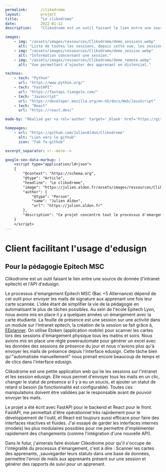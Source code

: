 ```yaml
---
permalink:      /clikodrome
layout:         project
title:          "Le clikodrome"
date:           2022-01-12
description:    "Clikodrome est un outil faisant le lien entre une source de donnée (l'intranet epitech) et l'API d'edusign. Le processus d'emargement Epitech MSC (Bac +5 Alternance) dépend de cet outil pour envoyer les mails de signature aux apprenant une fois leur carte scannée. L'idée étant de simplifier la vie de la pédagogie en automatisant le plus de tâches possibles."

images:
    - img: "/assets/images/ressources/Clikodrome/demo_sessions.webp"
      alt: "Liste de toutes les sessions, depuis cette vue, les sessions du jour peuvent être ajoutés."
    - img: "/assets/images/ressources/Clikodrome/demo_session.webp"
      alt: "Information concernant une session."
    - img: "/assets/images/ressources/Clikodrome/demo_remote.webp"
      alt: "Vue permettant d'ajouter des apprenant en distenciel."

technos:
    - tech: "Python"
      url: "https://www.python.org/"
    - tech: "FastAPI"
      url: "https://fastapi.tiangolo.com/"
    - tech: "Javascript"
      url: "https://developer.mozilla.org/en-US/docs/Web/JavaScript"
    - tech: "React"
      url: "https://react.dev/"

made-by: "Réalisé par <a rel='author' target='_blank' href='https://github.com/JulienAldon'>Julien Aldon</a>"

homepages:
    - url: "https://github.com/JulienAldon/Clikodrome"
      alt: "Lien vers le github"
      icon: "fab fa-github"

excerpt_separator: <!--more-->

google-seo-data-markup: |
    <script type="application/ld+json">
    {
        "@context": "https://schema.org",
        "@type": "Article",
        "headline": "Le clikodrome",
        "image": "https://julien.aldon.fr/assets/images/ressources/Clikodrome/demo_sessions.webp",
        "author": {
            "@type": "Person",
            "name": "Julien Aldon",
            "url": "https://julien.aldon.fr"
        },
        "description": "Ce projet concentre tout le processus d'emargement Epitech MSC (Bac +5 Alternance). L'idée étant de simplifier la vie de la pédagogie en automatisant le plus de tâches et en introduisant des éléments d'UX importants."
    }
    </script>
---
```

# Client facilitant l'usage d'edusign
## Pour la pédagogie Epitech MSC
Clikodrome est un outil faisant le lien entre une source de donnée (l'intranet epitech) et l'API d'edusign. 
<!--more-->
Le processus d'emargement Epitech MSC (Bac +5 Alternance) dépend de cet outil pour envoyer les mails de signature aux apprenant une fois leur carte scannée. L'idée étant de simplifier la vie de la pédagogie en automatisant le plus de tâches possibles.
Au sein de l'école Epitech Lyon, nous avons mis en place il y a quelques années un émargement avec la carte étudiante. La feuille de présence est une session sur une activité dans un module sur l'intranet epitech, la création de la session se fait grâce à, <a rel="external" target="_blank" href="https://julien.aldon.fr/epitecheventplanner">EEplanner</a>. On utilise Etoken (application mobile) pour scanner les cartes lors des sessions d'émargement physique tous les matins et soirs. Nous avions mis en place une règle powerautomate pour générer un excel avec les données des sessions de présence du jour et nous n'avions plus qu'à envoyer les mails de présence depuis l'interface edusign. Cette tâche bien qu'"automatisée manuellement" nous prenait encore beaucoup de temps et de clics dans l'interface edusign.

Clikodrome est une petite application web qui lie les sessions sur l'intranet et les session edusign. Elle nous permet d'envoyer tous les mails en un clic, changer le statut de présence si il y a eu un soucis, et ajouter un statut de retard si besoin (la fonctionnalité est configurable). Toutes ces manipulations doivent être validées par le responsable avant de pouvoir envoyer les mails.

Le projet a été écrit avec FastAPI pour le backend et React pour le front. FastAPI, me permettait d'être opérationnel très rapidement pour le développement de l'outil, et React est toujours aussi efficace pour faire des interfaces réactives et fluides. J'ai essayé de garder les interfaces internes (models) les plus modulaires possibles pour me permettre d'implémenter rapidement des changements (comme l'intégration d'une nouvelle API).

Dans le futur, j'aimerais faire évoluer Clikodrome pour qu'il s'occupe de l'intégralité du processus d'émargement, c'est à dire : Scanner les cartes des apprenants, ,sauvegarder leurs statuts dans une base de données, permettre l'envoi de mails aux apprenants présent sur une session et générer des rapports de suivi pour un apprenant.